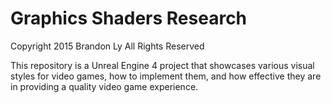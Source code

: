 # Graphics Shaders Research #

Copyright 2015 Brandon Ly All Rights Reserved

This repository is a Unreal Engine 4 project that showcases various visual styles for video games, how to implement them, and how effective they are in providing a quality video game experience.